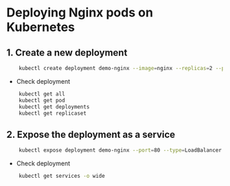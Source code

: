 # Deploying Nginx pods on Kubernetes

## 1. Create a new deployment

```bash
    kubectl create deployment demo-nginx --image=nginx --replicas=2 --port=80
```
- Check deployment
```bash
    kubectl get all
    kubectl get pod
    kubectl get deployments
    kubectl get replicaset
```

## 2. Expose the deployment as a service

```bash
    kubectl expose deployment demo-nginx --port=80 --type=LoadBalancer
```
- Check deployment
```bash
    kubectl get services -o wide
```